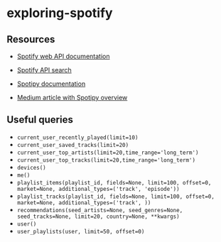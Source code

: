 # exploring-spotify

## Resources

* [Spotify web API documentation](https://developer.spotify.com/documentation/web-api/tutorials/getting-started)

* [Spotify API search](https://developer.spotify.com/documentation/web-api/reference/search)

* [Spotipy documentation](https://spotipy.readthedocs.io/en/latest/#)

* [Medium article with Spotipy overview](https://medium.com/@maxtingle/getting-started-with-spotifys-api-spotipy-197c3dc6353b)

## Useful queries

* `current_user_recently_played(limit=10)`
* `current_user_saved_tracks(limit=20)`
* `current_user_top_artists(limit=20,time_range='long_term')`
* `current_user_top_tracks(limit=20,time_range='long_term')`
* `devices()`
* `me()`
* `playlist_items(playlist_id, fields=None, limit=100, offset=0, market=None, additional_types=('track', 'episode'))`
* `playlist_tracks(playlist_id, fields=None, limit=100, offset=0, market=None, additional_types=('track', ))`
* `recommendations(seed_artists=None, seed_genres=None, seed_tracks=None, limit=20, country=None, **kwargs)`
* `user()`
* `user_playlists(user, limit=50, offset=0)`